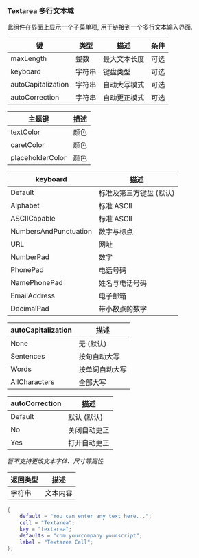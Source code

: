 ### Textarea 多行文本域


此组件在界面上显示一个子菜单项, 用于链接到一个多行文本输入界面. 

|   键   |   类型   |   描述   |   条件   |
|--------|----------|----------|----------|
|maxLength|整数|最大文本长度|可选|
|keyboard|字符串|键盘类型|可选|
|autoCapitalization|字符串|自动大写模式|可选|
|autoCorrection|字符串|自动更正模式|可选|

|  主题键  |  描述  |
|----------|--------|
|textColor|颜色|文字颜色|
|caretColor|颜色|光标颜色|
|placeholderColor|颜色|占位符颜色|

| keyboard | 描述 |
|--------|------|
|Default|标准及第三方键盘 (默认)|
|Alphabet|标准 ASCII|
|ASCIICapable|标准 ASCII|
|NumbersAndPunctuation|数字与标点|
|URL|网址|
|NumberPad|数字|
|PhonePad|电话号码|
|NamePhonePad|姓名与电话号码|
|EmailAddress|电子邮箱|
|DecimalPad|带小数点的数字|

| autoCapitalization | 描述 |
|--------|------|
|None|无 (默认)|
|Sentences|按句自动大写|
|Words|按单词自动大写|
|AllCharacters|全部大写|

| autoCorrection | 描述 |
|--------|------|
|Default|默认 (默认)|
|No|关闭自动更正|
|Yes|打开自动更正|

*暂不支持更改文本字体、尺寸等属性*

|   返回类型   |   描述   |
|--------------|----------|
|字符串|文本内容|

``` lua
{
    default = "You can enter any text here...";
    cell = "Textarea";
    key = "textarea";
    defaults = "com.yourcompany.yourscript";
    label = "Textarea Cell";
};
```
